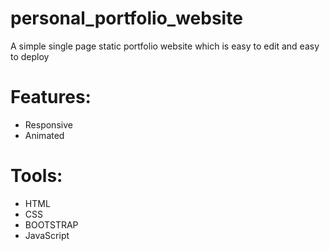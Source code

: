 # personal_portfolio_website
A simple single page static portfolio website which is easy to edit and easy to deploy
# Features:
* Responsive
* Animated
# Tools:
* HTML
* CSS
* BOOTSTRAP
* JavaScript
